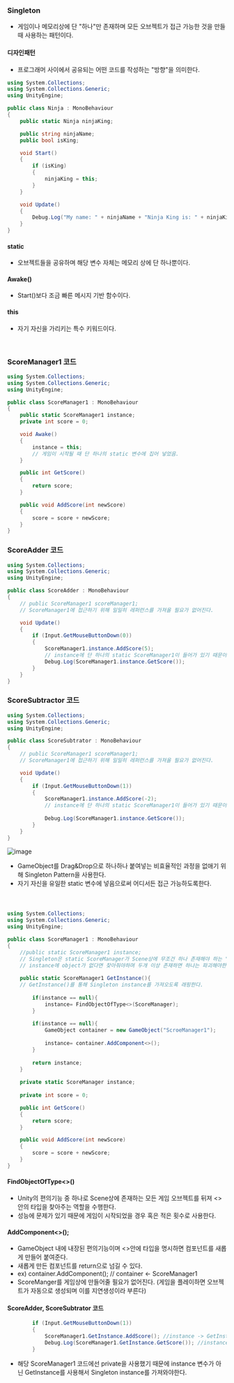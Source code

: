 ### Singleton 
- 게임이나 메모리상에 단 "하나"만 존재하며 모든 오브젝트가 접근 가능한 것을 만들 때 사용하는 패턴이다.

#### 디자인패턴
- 프로그래머 사이에서 공유되는 어떤 코드를 작성하는 "방향"을 의미한다.

```C#
using System.Collections;
using System.Collections.Generic;
using UnityEngine;

public class Ninja : MonoBehaviour
{
    public static Ninja ninjaKing;

    public string ninjaName;
    public bool isKing;

    void Start()
    {
        if (isKing)
        {
            ninjaKing = this;
        }    
    }

    void Update()
    {
        Debug.Log("My name: " + ninjaName + "Ninja King is: " + ninjaKing);
    }
}

```

#### static
- 오브젝트들을 공유하며 해당 변수 자체는 메모리 상에 단 하나뿐이다.

#### Awake()
- Start()보다 조금 빠른 메시지 기반 함수이다.

#### this
- 자기 자신을 가리키는 특수 키워드이다.

<br>


### ScoreManager1 코드
```C#
using System.Collections;
using System.Collections.Generic;
using UnityEngine;

public class ScoreManager1 : MonoBehaviour
{
    public static ScoreManager1 instance;
    private int score = 0;

    void Awake()
    {
        instance = this;
        // 게임이 시작될 때 단 하나의 static 변수에 집어 넣었음.
    }

    public int GetScore()
    {
        return score;
    }

    public void AddScore(int newScore)
    {
        score = score + newScore;
    }
}
```

### ScoreAdder 코드
```C#
using System.Collections;
using System.Collections.Generic;
using UnityEngine;

public class ScoreAdder : MonoBehaviour
{
    // public ScoreManager1 scoreManager1;
    // ScoreManager1에 접근하기 위해 일일히 레퍼런스를 가져올 필요가 없어진다.

    void Update()
    {
        if (Input.GetMouseButtonDown(0))
        {
            ScoreManager1.instance.AddScore(5);
            // instance에 단 하나의 static ScoreManager1이 들어가 있기 때문이다.
            Debug.Log(ScoreManager1.instance.GetScore());
        }   
    }
}
```

### ScoreSubtractor 코드
```C#
using System.Collections;
using System.Collections.Generic;
using UnityEngine;

public class ScoreSubtrator : MonoBehaviour
{
    // public ScoreManager1 scoreManager1;
    // ScoreManager1에 접근하기 위해 일일히 레퍼런스를 가져올 필요가 없어진다.

    void Update()
    {
        if (Input.GetMouseButtonDown(1))
        {
            ScoreManager1.instance.AddScore(-2);
            // instance에 단 하나의 static ScoreManager1이 들어가 있기 때문이다.
            
            Debug.Log(ScoreManager1.instance.GetScore());
        }
    }
}
```


![image](https://user-images.githubusercontent.com/79950504/179569532-0ac2926e-d24f-474e-b2fd-e850d12cb260.png)  
- GameObject를 Drag&Drop으로 하나하나 붙여넣는 비효율적인 과정을 없애기 위해 Singleton Pattern을 사용한다.
- 자기 자신을 유일한 static 변수에 넣음으로써 어디서든 접근 가능하도록한다.


<br>

### 
```C#
using System.Collections;
using System.Collections.Generic;
using UnityEngine;

public class ScoreManager1 : MonoBehaviour
{
    //public static ScoreManager1 instance;
    // Singleton은 static ScoreManager가 Scene상에 무조건 하나 존재해야 하는 "조건"이 있어야한다.
    // instance에 object가 없다면 찾아줘야하며 두개 이상 존재하면 하나는 파괴해야한다.
    
    public static ScoreManager1 GetInstance(){
    // GetInstance()를 통해 Singleton instance를 가져오도록 래핑한다.
        
        if(instance == null){
            instance= FindObjectOfType<>(ScoreManager);
        }
        
        if(instance == null){
            GameObject container = new GameObject("ScroeManager1");
            
            instance= container.AddComponent<>();
        }
        
        return instance;
    }
    
    private static ScoreManager instance;
    
    private int score = 0;

    public int GetScore()
    {
        return score;
    }

    public void AddScore(int newScore)
    {
        score = score + newScore;
    }
}
```
#### FindObjectOfType<>()
- Unity의 편의기능 중 하나로 Scene상에 존재하는 모든 게임 오브젝트를 뒤져 <> 안의 타입을 찾아주는 역할을 수행한다.
- 성능에 문제가 있기 때문에 게임이 시작되었을 경우 혹은 적은 횟수로 사용한다.

#### AddComponent<>();
- GameObject 내에 내장된 편의기능이며 <>안에 타입을 명시하면 컴포넌트를 새롭게 만들어 붙여준다.
- 새롭게 만든 컴포넌트를 return으로 넘길 수 있다.
- ex) container.AddComponent<ScoreManager1>(); // container ← ScoreManager1
- ScoreManger를 게임상에 만들어줄 필요가 없어진다. (게임을 플레이하면 오브젝트가 자동으로 생성되며 이를 지연생성이라 부른다)
    

#### ScoreAdder, ScoreSubtrator 코드
```C#
        if (Input.GetMouseButtonDown(1))
        {
            ScoreManager1.GetInstance.AddScore(); //instance -> GetInstance
            Debug.Log(ScoreManager1.GetInstance.GetScore()); //instance -> GetInstance
        }
```
- 해당 ScoreManager1 코드에선 private을 사용했기 때문에 instance 변수가 아닌 GetInstance를 사용해서 Singleton instance를 가져와야한다.
